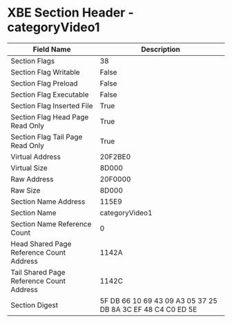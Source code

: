 # XBE Section Header - categoryVideo1

| Field Name | Description |
|---|---|
| Section Flags | 38 |
| Section Flag Writable | False |
| Section Flag Preload | False |
| Section Flag Executable | False |
| Section Flag Inserted File | True |
| Section Flag Head Page Read Only | True |
| Section Flag Tail Page Read Only | True |
| Virtual Address | 20F2BE0 |
| Virtual Size | 8D000 |
| Raw Address | 20F0000 |
| Raw Size | 8D000 |
| Section Name Address | 115E9 |
| Section Name | categoryVideo1 |
| Section Name Reference Count | 0 |
| Head Shared Page Reference Count Address | 1142A |
| Tail Shared Page Reference Count Address | 1142C |
| Section Digest | 5F DB 66 10 69 43 09 A3 05 37 25 DB 8A 3C EF 48 C4 C0 ED 5E |
